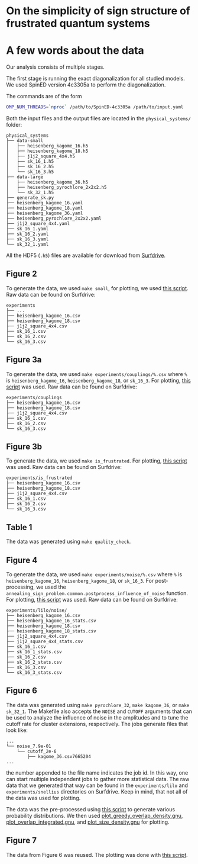 # On the simplicity of sign structure of frustrated quantum systems

# A few words about the data

Our analysis consists of multiple stages.

The first stage is running the exact diagonalization for all studied models. We
used SpinED version 4c3305a to perform the diagonalization.

The commands are of the form

```bash
OMP_NUM_THREADS=`nproc` /path/to/SpinED-4c3305a /path/to/input.yaml
```

Both the input files and the output files are located in the `physical_systems/` folder:

```
physical_systems
├── data-small
│   ├── heisenberg_kagome_16.h5
│   ├── heisenberg_kagome_18.h5
│   ├── j1j2_square_4x4.h5
│   ├── sk_16_1.h5
│   ├── sk_16_2.h5
│   └── sk_16_3.h5
├── data-large
│   ├── heisenberg_kagome_36.h5
│   ├── heisenberg_pyrochlore_2x2x2.h5
│   └── sk_32_1.h5
├── generate_sk.py
├── heisenberg_kagome_16.yaml
├── heisenberg_kagome_18.yaml
├── heisenberg_kagome_36.yaml
├── heisenberg_pyrochlore_2x2x2.yaml
├── j1j2_square_4x4.yaml
├── sk_16_1.yaml
├── sk_16_2.yaml
├── sk_16_3.yaml
└── sk_32_1.yaml
```

All the HDF5 (`.h5`) files are available for download from
[Surfdrive](https://surfdrive.surf.nl/files/index.php/s/Ec5CILNO5tbXlVk/download).


## Figure 2

To generate the data, we used `make small`, for plotting, we used [this
script](./figures/plot_annealing_on_small_systems.gnu). Raw data can be found
on Surfdrive:

```
experiments
├── ...
├── heisenberg_kagome_16.csv
├── heisenberg_kagome_18.csv
├── j1j2_square_4x4.csv
├── sk_16_1.csv
├── sk_16_2.csv
└── sk_16_3.csv
```

## Figure 3a

To generate the data, we used `make experiments/couplings/%.csv` where `%` is
`heisenberg_kagome_16`, `heisenberg_kagome_18`, or `sk_16_3`. For plotting,
[this script](./figures/plot_coupling_distribution.gnu) was used. Raw data can be found on Surfdrive:

```
experiments/couplings
├── heisenberg_kagome_16.csv
├── heisenberg_kagome_18.csv
├── j1j2_square_4x4.csv
├── sk_16_1.csv
├── sk_16_2.csv
└── sk_16_3.csv
```

## Figure 3b

To generate the data, we used `make is_frustrated`. For plotting, [this
script](./figures/plot_frustration_probability.gnu) was used. Raw data can be
found on Surfdrive:

```
experiments/is_frustrated
├── heisenberg_kagome_16.csv
├── heisenberg_kagome_18.csv
├── j1j2_square_4x4.csv
├── sk_16_1.csv
├── sk_16_2.csv
└── sk_16_3.csv
```

## Table 1

The data was generated using `make quality_check`.

## Figure 4

To generate the data, we used `make experiments/noise/%.csv` where `%` is
`heisenberg_kagome_16`, `heisenberg_kagome_18`, or `sk_16_3`. For
post-processing, we used the
`annealing_sign_problem.common.postprocess_influence_of_noise` function. For
plotting, [this script](./figures/plot_amplitude_vs_sign_overlap.gnu) was used.
Raw data can be found on Surfdrive:

```
experiments/lilo/noise/
├── heisenberg_kagome_16.csv
├── heisenberg_kagome_16_stats.csv
├── heisenberg_kagome_18.csv
├── heisenberg_kagome_18_stats.csv
├── j1j2_square_4x4.csv
├── j1j2_square_4x4_stats.csv
├── sk_16_1.csv
├── sk_16_1_stats.csv
├── sk_16_2.csv
├── sk_16_2_stats.csv
├── sk_16_3.csv
└── sk_16_3_stats.csv
```

## Figure 6

The data was generated using `make pyrochlore_32`, `make kagome_36`, or `make
sk_32_1`. The Makefile also accepts the `NOISE` and `CUTOFF` arguments that can
be used to analyze the influence of noise in the amplitudes and to tune the
cutoff rate for cluster extensions, respectively. The jobs generate files that look like:

```
...
└── noise_7.9e-01
    └── cutoff_2e-6
        ├── kagome_36.csv7665204
...
```

the number appended to the file name indicates the job id. In this way, one can
start multiple independent jobs to gather more statistical data. The raw data
that we generated that way can be found in the `experiments/lilo` and
`experiments/snellius` directories on Surfdrive. Keep in mind, that not all
of the data was used for plotting.

The data was the pre-processed using [this script](./figures/density.py) to
generate various probability distributions. We then used
[plot_greedy_overlap_density.gnu](./figures/plot_greedy_overlap_density.gnu),
[plot_overlap_integrated.gnu](./figures/plot_overlap_integrated.gnu), and
[plot_size_density.gnu](./figures/plot_size_density.gnu) for plotting.

## Figure 7

The data from Figure 6 was reused. The plotting was done with [this
script](./figures/plot_greedy_overlap_density.gnu).
